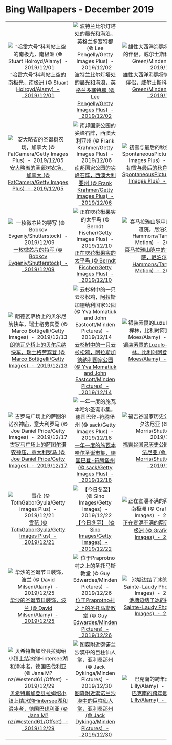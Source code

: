 # Bing Wallpapers - December 2019

| | | | |
|:-------------------------:|:-------------------------:|:-------------------------:|:-------------------------:|
| ![“哈雷六号”科考站上空的南极光，南极洲 (© Stuart Holroyd/Alamy)  -  2019/12/01](https://cn.bing.com/th?id=OHR.HalleyVI_ZH-CN6048621088_UHD.jpg&w=480)[“哈雷六号”科考站上空的南极光，南极洲 (© Stuart Holroyd/Alamy)  -  2019/12/01](https://cn.bing.com/th?id=OHR.HalleyVI_ZH-CN6048621088_UHD.jpg) | ![波特兰比尔灯塔处的晨光和海浪，英格兰多塞特郡 (© Lee Pengelly/Getty Images Plus)  -  2019/12/02](https://cn.bing.com/th?id=OHR.PortlandDawn_ZH-CN6187930845_UHD.jpg&w=480)[波特兰比尔灯塔处的晨光和海浪，英格兰多塞特郡 (© Lee Pengelly/Getty Images Plus)  -  2019/12/02](https://cn.bing.com/th?id=OHR.PortlandDawn_ZH-CN6187930845_UHD.jpg) | ![雄性大西洋海鹦将筑巢材料递给它的伴侣，威尔士斯科默岛 (© Danny Green/Minden Pictures)  -  2019/12/03](https://cn.bing.com/th?id=OHR.PuffinSharing_ZH-CN6330890743_UHD.jpg&w=480)[雄性大西洋海鹦将筑巢材料递给它的伴侣，威尔士斯科默岛 (© Danny Green/Minden Pictures)  -  2019/12/03](https://cn.bing.com/th?id=OHR.PuffinSharing_ZH-CN6330890743_UHD.jpg) | ![阿姆哈拉禁猎区的两只犀牛和一只啄牛鸟，南非 (© Robert Harding World Imagery/Offset)  -  2019/12/04](https://cn.bing.com/th?id=OHR.RhinosOxpecker_ZH-CN6392794613_UHD.jpg&w=480)[阿姆哈拉禁猎区的两只犀牛和一只啄牛鸟，南非 (© Robert Harding World Imagery/Offset)  -  2019/12/04](https://cn.bing.com/th?id=OHR.RhinosOxpecker_ZH-CN6392794613_UHD.jpg) |
| ![安大略省的圣诞树农场，加拿大 (© FatCamera/Getty Images Plus)  -  2019/12/05](https://cn.bing.com/th?id=OHR.CanadaTreeFarm_ZH-CN6478268657_UHD.jpg&w=480)[安大略省的圣诞树农场，加拿大 (© FatCamera/Getty Images Plus)  -  2019/12/05](https://cn.bing.com/th?id=OHR.CanadaTreeFarm_ZH-CN6478268657_UHD.jpg) | ![南邦国家公园的尖峰石阵，西澳大利亚州 (© Frank Krahmer/Getty Images Plus)  -  2019/12/06](https://cn.bing.com/th?id=OHR.NambungPinnacles_ZH-CN7198283991_UHD.jpg&w=480)[南邦国家公园的尖峰石阵，西澳大利亚州 (© Frank Krahmer/Getty Images Plus)  -  2019/12/06](https://cn.bing.com/th?id=OHR.NambungPinnacles_ZH-CN7198283991_UHD.jpg) | ![初雪与最后的秋色相会，日本 (© SpontaneousPictures/iStock/Getty Images Plus)  -  2019/12/07](https://cn.bing.com/th?id=OHR.KochiFall_ZH-CN7256567323_UHD.jpg&w=480)[初雪与最后的秋色相会，日本 (© SpontaneousPictures/iStock/Getty Images Plus)  -  2019/12/07](https://cn.bing.com/th?id=OHR.KochiFall_ZH-CN7256567323_UHD.jpg) | ![装饰有多个镜子、灯和空气喇叭的摩托车 (© stocknshares/Getty Images)  -  2019/12/08](https://cn.bing.com/th?id=OHR.PurpleWeekend_ZH-CN7324572668_UHD.jpg&w=480)[装饰有多个镜子、灯和空气喇叭的摩托车 (© stocknshares/Getty Images)  -  2019/12/08](https://cn.bing.com/th?id=OHR.PurpleWeekend_ZH-CN7324572668_UHD.jpg) |
| ![一枚微芯片的特写 (© Bobkov Evgeniy/Shutterstock)  -  2019/12/09](https://cn.bing.com/th?id=OHR.BlueChip_ZH-CN7376022522_UHD.jpg&w=480)[一枚微芯片的特写 (© Bobkov Evgeniy/Shutterstock)  -  2019/12/09](https://cn.bing.com/th?id=OHR.BlueChip_ZH-CN7376022522_UHD.jpg) | ![正在吃花楸果实的太平鸟 (© Berndt Fischer/Getty Images Plus)  -  2019/12/10](https://cn.bing.com/th?id=OHR.Seidenschwanz_ZH-CN7486965726_UHD.jpg&w=480)[正在吃花楸果实的太平鸟 (© Berndt Fischer/Getty Images Plus)  -  2019/12/10](https://cn.bing.com/th?id=OHR.Seidenschwanz_ZH-CN7486965726_UHD.jpg) | ![喜马拉雅山脉中的Tengboche修道院，尼泊尔 (© Kyle Hammons/Tandem Stills + Motion)  -  2019/12/11](https://cn.bing.com/th?id=OHR.TengbocheMonastery_ZH-CN7555740661_UHD.jpg&w=480)[喜马拉雅山脉中的Tengboche修道院，尼泊尔 (© Kyle Hammons/Tandem Stills + Motion)  -  2019/12/11](https://cn.bing.com/th?id=OHR.TengbocheMonastery_ZH-CN7555740661_UHD.jpg) | ![冰岛羊 (© John Porter LRPS/Alamy)  -  2019/12/12](https://cn.bing.com/th?id=OHR.SheepCoteClod_ZH-CN7630556554_UHD.jpg&w=480)[冰岛羊 (© John Porter LRPS/Alamy)  -  2019/12/12](https://cn.bing.com/th?id=OHR.SheepCoteClod_ZH-CN7630556554_UHD.jpg) |
| ![朗德瓦萨桥上的贝尔尼纳快车，瑞士格劳宾登 (© Marco Bottigelli/Getty Images)  -  2019/12/13](https://cn.bing.com/th?id=OHR.LandwasserViaduct_ZH-CN7692075960_UHD.jpg&w=480)[朗德瓦萨桥上的贝尔尼纳快车，瑞士格劳宾登 (© Marco Bottigelli/Getty Images)  -  2019/12/13](https://cn.bing.com/th?id=OHR.LandwasserViaduct_ZH-CN7692075960_UHD.jpg) | ![云杉树中的一只云杉松鸡，阿拉斯加德纳利国家公园 (© Yva Momatiuk and John Eastcott/Minden Pictures)  -  2019/12/14](https://cn.bing.com/th?id=OHR.SpruceGrouse_ZH-CN7756892167_UHD.jpg&w=480)[云杉树中的一只云杉松鸡，阿拉斯加德纳利国家公园 (© Yva Momatiuk and John Eastcott/Minden Pictures)  -  2019/12/14](https://cn.bing.com/th?id=OHR.SpruceGrouse_ZH-CN7756892167_UHD.jpg) | ![银装素裹的Luzulo-Fagetum山毛榉林，比利时阿登 (© Philippe Moes/Alamy)  -  2019/12/15](https://cn.bing.com/th?id=OHR.NutsWeekend_ZH-CN7847508117_UHD.jpg&w=480)[银装素裹的Luzulo-Fagetum山毛榉林，比利时阿登 (© Philippe Moes/Alamy)  -  2019/12/15](https://cn.bing.com/th?id=OHR.NutsWeekend_ZH-CN7847508117_UHD.jpg) | ![桌山，南非开普敦 (© 4FR/Getty Images)  -  2019/12/16](https://cn.bing.com/th?id=OHR.ReconciliationDay_ZH-CN7914130812_UHD.jpg&w=480)[桌山，南非开普敦 (© 4FR/Getty Images)  -  2019/12/16](https://cn.bing.com/th?id=OHR.ReconciliationDay_ZH-CN7914130812_UHD.jpg) |
| ![古罗马广场上的萨图尔诺农神庙，意大利罗马 (© Joe Daniel Price/Getty Images)  -  2019/12/17](https://cn.bing.com/th?id=OHR.TempleofSaturn_ZH-CN7983217544_UHD.jpg&w=480)[古罗马广场上的萨图尔诺农神庙，意大利罗马 (© Joe Daniel Price/Getty Images)  -  2019/12/17](https://cn.bing.com/th?id=OHR.TempleofSaturn_ZH-CN7983217544_UHD.jpg) | ![一年一度的施瓦本哈尔圣诞市集，德国巴登-符腾堡州 (© sack/Getty Images Plus)  -  2019/12/18](https://cn.bing.com/th?id=OHR.HallXmasMarket_ZH-CN8059544504_UHD.jpg&w=480)[一年一度的施瓦本哈尔圣诞市集，德国巴登-符腾堡州 (© sack/Getty Images Plus)  -  2019/12/18](https://cn.bing.com/th?id=OHR.HallXmasMarket_ZH-CN8059544504_UHD.jpg) | ![福吉谷国家历史公园中的小屋，宾夕法尼亚 (© Mark C. Morris/Shutterstock)  -  2019/12/19](https://cn.bing.com/th?id=OHR.ValleyForge_ZH-CN8129420249_UHD.jpg&w=480)[福吉谷国家历史公园中的小屋，宾夕法尼亚 (© Mark C. Morris/Shutterstock)  -  2019/12/19](https://cn.bing.com/th?id=OHR.ValleyForge_ZH-CN8129420249_UHD.jpg) | ![哈纳公路沿线的彩虹桉树，毛伊岛 (© GlowingEarth/Getty Images Plus)  -  2019/12/20](https://cn.bing.com/th?id=OHR.MauiEucalyptus_ZH-CN5616197787_UHD.jpg&w=480)[哈纳公路沿线的彩虹桉树，毛伊岛 (© GlowingEarth/Getty Images Plus)  -  2019/12/20](https://cn.bing.com/th?id=OHR.MauiEucalyptus_ZH-CN5616197787_UHD.jpg) |
| ![雪花 (© TothGaborGyula/Getty Images Plus)  -  2019/12/21](https://cn.bing.com/th?id=OHR.RealSnowflake_ZH-CN5687037252_UHD.jpg&w=480)[雪花 (© TothGaborGyula/Getty Images Plus)  -  2019/12/21](https://cn.bing.com/th?id=OHR.RealSnowflake_ZH-CN5687037252_UHD.jpg) | ![【今日冬至】 (© Sino Images/Getty Images)  -  2019/12/22](https://cn.bing.com/th?id=OHR.Dongzhi2019_ZH-CN6252826480_UHD.jpg&w=480)[【今日冬至】 (© Sino Images/Getty Images)  -  2019/12/22](https://cn.bing.com/th?id=OHR.Dongzhi2019_ZH-CN6252826480_UHD.jpg) | ![正在宣泄不满的两只巴布亚企鹅，南极洲 (© Grafissimo/Getty Images)  -  2019/12/23](https://cn.bing.com/th?id=OHR.AiringGrievances_ZH-CN5830208720_UHD.jpg&w=480)[正在宣泄不满的两只巴布亚企鹅，南极洲 (© Grafissimo/Getty Images)  -  2019/12/23](https://cn.bing.com/th?id=OHR.AiringGrievances_ZH-CN5830208720_UHD.jpg) | ![挪威的一群驯鹿 (© Lena Granefelt/plainpicture)  -  2019/12/24](https://cn.bing.com/th?id=OHR.ReindeerNorway_ZH-CN5913190372_UHD.jpg&w=480)[挪威的一群驯鹿 (© Lena Granefelt/plainpicture)  -  2019/12/24](https://cn.bing.com/th?id=OHR.ReindeerNorway_ZH-CN5913190372_UHD.jpg) |
| ![华沙的圣诞节日装饰，波兰 (© David Milsen/Alamy)  -  2019/12/25](https://cn.bing.com/th?id=OHR.WarsawXmas_ZH-CN5981724395_UHD.jpg&w=480)[华沙的圣诞节日装饰，波兰 (© David Milsen/Alamy)  -  2019/12/25](https://cn.bing.com/th?id=OHR.WarsawXmas_ZH-CN5981724395_UHD.jpg) | ![位于Praprotno村之上的圣托马斯教堂 (© Guy Edwardes/Minden Pictures)  -  2019/12/26](https://cn.bing.com/th?id=OHR.SloveniaAlps_ZH-CN6052706424_UHD.jpg&w=480)[位于Praprotno村之上的圣托马斯教堂 (© Guy Edwardes/Minden Pictures)  -  2019/12/26](https://cn.bing.com/th?id=OHR.SloveniaAlps_ZH-CN6052706424_UHD.jpg) | ![池塘边结了冰的树 (© Philippe Sainte-Laudy Photography/Getty Images)  -  2019/12/27](https://cn.bing.com/th?id=OHR.FrozenTree_ZH-CN9591258534_UHD.jpg&w=480)[池塘边结了冰的树 (© Philippe Sainte-Laudy Photography/Getty Images)  -  2019/12/27](https://cn.bing.com/th?id=OHR.FrozenTree_ZH-CN9591258534_UHD.jpg) | ![凯利温泉中的黑嘴天鹅，怀俄明州 (© DEEPOL by plainpicture)  -  2019/12/28](https://cn.bing.com/th?id=OHR.TrumpeterWinter_ZH-CN6156392179_UHD.jpg&w=480)[凯利温泉中的黑嘴天鹅，怀俄明州 (© DEEPOL by plainpicture)  -  2019/12/28](https://cn.bing.com/th?id=OHR.TrumpeterWinter_ZH-CN6156392179_UHD.jpg) |
| ![贝希特斯加登县拉姆绍小镇上结冰的Hintersee湖和滑冰者，德国巴伐利亚 (© Jana M?nz/Westend61/Offset)  -  2019/12/29](https://cn.bing.com/th?id=OHR.RamsauHinterseeEislauf_ZH-CN9685733410_UHD.jpg&w=480)[贝希特斯加登县拉姆绍小镇上结冰的Hintersee湖和滑冰者，德国巴伐利亚 (© Jana M?nz/Westend61/Offset)  -  2019/12/29](https://cn.bing.com/th?id=OHR.RamsauHinterseeEislauf_ZH-CN9685733410_UHD.jpg) | ![图森附近索诺兰沙漠中的巨柱仙人掌，亚利桑那州 (© Jack Dykinga/Minden Pictures)  -  2019/12/30](https://cn.bing.com/th?id=OHR.SkyIslands_ZH-CN6229467399_UHD.jpg&w=480)[图森附近索诺兰沙漠中的巨柱仙人掌，亚利桑那州 (© Jack Dykinga/Minden Pictures)  -  2019/12/30](https://cn.bing.com/th?id=OHR.SkyIslands_ZH-CN6229467399_UHD.jpg) | ![巴克南的跨年烟火，德国 (© Lilly/Alamy)  -  2019/12/31](https://cn.bing.com/th?id=OHR.NYEBacknang_ZH-CN6301969939_UHD.jpg&w=480)[巴克南的跨年烟火，德国 (© Lilly/Alamy)  -  2019/12/31](https://cn.bing.com/th?id=OHR.NYEBacknang_ZH-CN6301969939_UHD.jpg) |  |
